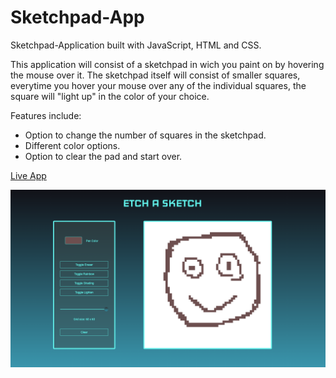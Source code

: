 # Sketchpad-App
Sketchpad-Application built with JavaScript, HTML and CSS.

This application will consist of a sketchpad in wich you paint on by hovering the mouse over it. 
The sketchpad itself will consist of smaller squares, everytime you hover your mouse over any
of the individual squares, the square will "light up" in the color of your choice.

Features include: 
- Option to change the number of squares in the sketchpad.
- Different color options.
- Option to clear the pad and start over.

[Live App](https://hampusbosson.github.io/Sketchpad-App/)

![alt text](image.png)
